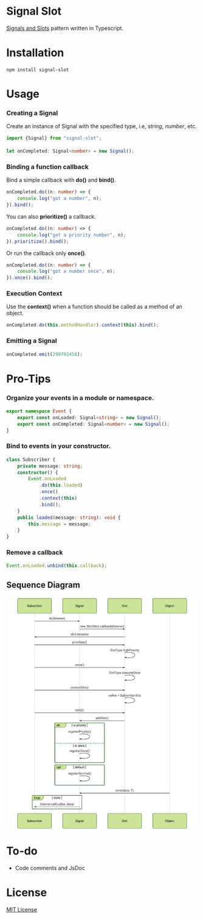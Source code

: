 # Signal Slot

[Signals and Slots](https://en.wikipedia.org/wiki/Signals_and_slots) pattern written in Typescript.

# Installation

```
npm install signal-slot
```

# Usage

### Creating a Signal

Create an instance of Signal with the specified type, i.e, _string_, _number_, etc.

```typescript
import {Signal} from "signal-slot";

let onCompleted: Signal<number> = new Signal();
```

### Binding a function callback

Bind a simple callback with **do()** and **bind()**.

```typescript
onCompleted.do((n: number) => {
	console.log("got a number", n);
}).bind();
```

You can also **prioritize()** a callback.

```typescript
onCompleted.do((n: number) => {
	console.log("got a priority number", n);
}).prioritize().bind();
```

Or run the callback only **once()**.

```typescript
onCompleted.do((n: number) => {
	console.log("got a number once", n);
}).once().bind();
```

### Execution Context

Use the **context()** when a function should be called as a method of an object.

```typescript
onCompleted.do(this.methodHandler).context(this).bind();
```

### Emitting a Signal

```typescript
onCompleted.emit(299792458);
```

# Pro-Tips

### Organize your events in a module or namespace.

```typescript
export namespace Event {
	export const onLoaded: Signal<string> = new Signal();
	export const onCompleted: Signal<number> = new Signal();
}
```

### Bind to events in your constructor.

```typescript
class Subscriber {
	private message: string;
	constructor() {
		Event.onLoaded
			.do(this.loaded)
			.once()
			.context(this)
			.bind();
	}
	public loaded(message: string): void {
		this.message = message;
	}
}
```

### Remove a callback

```typescript
Event.onLoaded.unbind(this.callback);
```

## Sequence Diagram

![Diagram](sequence-diagram.svg)

# To-do

- Code comments and JsDoc

# License

[MIT License](https://raw.githubusercontent.com/rgr-myrg/signal-slot/master/LICENSE)
